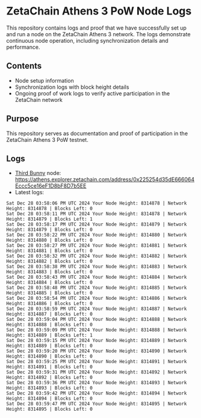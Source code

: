 # ZetaChain Athens 3 PoW Node Logs
This repository contains logs and proof that we have successfully set up and run a node on the ZetaChain Athens 3 network. The logs demonstrate continuous node operation, including synchronization details and performance.

## Contents
- Node setup information
- Synchronization logs with block height details
- Ongoing proof of work logs to verify active participation in the ZetaChain network

## Purpose
This repository serves as documentation and proof of participation in the ZetaChain Athens 3 PoW testnet.

## Logs

- [Third Bunny](https://thirdbunny.xyz/) node: https://athens.explorer.zetachain.com/address/0x225254d35dE666064Eccc5ce16eF1D8bF8D7b5EE
- Latest logs:
```
Sat Dec 28 03:58:06 PM UTC 2024 Your Node Height: 8314878 | Network Height: 8314878 | Blocks Left: 0
Sat Dec 28 03:58:11 PM UTC 2024 Your Node Height: 8314878 | Network Height: 8314879 | Blocks Left: 1
Sat Dec 28 03:58:17 PM UTC 2024 Your Node Height: 8314879 | Network Height: 8314879 | Blocks Left: 0
Sat Dec 28 03:58:22 PM UTC 2024 Your Node Height: 8314880 | Network Height: 8314880 | Blocks Left: 0
Sat Dec 28 03:58:27 PM UTC 2024 Your Node Height: 8314881 | Network Height: 8314881 | Blocks Left: 0
Sat Dec 28 03:58:32 PM UTC 2024 Your Node Height: 8314882 | Network Height: 8314882 | Blocks Left: 0
Sat Dec 28 03:58:38 PM UTC 2024 Your Node Height: 8314883 | Network Height: 8314883 | Blocks Left: 0
Sat Dec 28 03:58:43 PM UTC 2024 Your Node Height: 8314884 | Network Height: 8314884 | Blocks Left: 0
Sat Dec 28 03:58:48 PM UTC 2024 Your Node Height: 8314885 | Network Height: 8314885 | Blocks Left: 0
Sat Dec 28 03:58:54 PM UTC 2024 Your Node Height: 8314886 | Network Height: 8314886 | Blocks Left: 0
Sat Dec 28 03:58:59 PM UTC 2024 Your Node Height: 8314887 | Network Height: 8314887 | Blocks Left: 0
Sat Dec 28 03:59:04 PM UTC 2024 Your Node Height: 8314888 | Network Height: 8314888 | Blocks Left: 0
Sat Dec 28 03:59:09 PM UTC 2024 Your Node Height: 8314888 | Network Height: 8314889 | Blocks Left: 1
Sat Dec 28 03:59:15 PM UTC 2024 Your Node Height: 8314889 | Network Height: 8314889 | Blocks Left: 0
Sat Dec 28 03:59:20 PM UTC 2024 Your Node Height: 8314890 | Network Height: 8314890 | Blocks Left: 0
Sat Dec 28 03:59:25 PM UTC 2024 Your Node Height: 8314891 | Network Height: 8314891 | Blocks Left: 0
Sat Dec 28 03:59:31 PM UTC 2024 Your Node Height: 8314892 | Network Height: 8314892 | Blocks Left: 0
Sat Dec 28 03:59:36 PM UTC 2024 Your Node Height: 8314893 | Network Height: 8314893 | Blocks Left: 0
Sat Dec 28 03:59:42 PM UTC 2024 Your Node Height: 8314894 | Network Height: 8314894 | Blocks Left: 0
Sat Dec 28 03:59:47 PM UTC 2024 Your Node Height: 8314895 | Network Height: 8314895 | Blocks Left: 0
```
